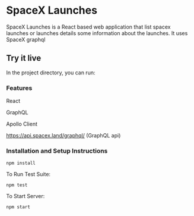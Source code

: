 # SpaceX Launches

SpaceX Launches is a React based web application that list spacex launches or launches details some information about the launches. It uses SpaceX graphql

## Try it live

In the project directory, you can run:

### Features

React

GraphQL

Apollo Client

https://api.spacex.land/graphql/ (GraphQL api)

### Installation and Setup Instructions

`npm install`  

To Run Test Suite:  

`npm test`  

To Start Server:

`npm start` 


